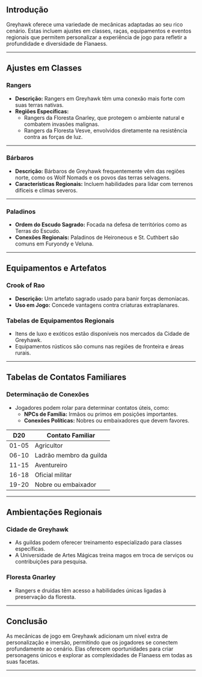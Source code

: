 ## Introdução

Greyhawk oferece uma variedade de mecânicas adaptadas ao seu rico cenário. Estas incluem ajustes em classes, raças, equipamentos e eventos regionais que permitem personalizar a experiência de jogo para refletir a profundidade e diversidade de Flanaess.

---

## Ajustes em Classes

### **Rangers**
- **Descrição:** Rangers em Greyhawk têm uma conexão mais forte com suas terras nativas.
- **Regiões Específicas:**
  - Rangers da Floresta Gnarley, que protegem o ambiente natural e combatem invasões malignas.
  - Rangers da Floresta Vesve, envolvidos diretamente na resistência contra as forças de Iuz.

---

### **Bárbaros**
- **Descrição:** Bárbaros de Greyhawk frequentemente vêm das regiões norte, como os Wolf Nomads e os povos das terras selvagens.
- **Características Regionais:** Incluem habilidades para lidar com terrenos difíceis e climas severos.

---

### **Paladinos**
- **Ordem do Escudo Sagrado:** Focada na defesa de territórios como as Terras do Escudo.
- **Conexões Regionais:** Paladinos de Heironeous e St. Cuthbert são comuns em Furyondy e Veluna.

---

## Equipamentos e Artefatos

### **Crook of Rao**
- **Descrição:** Um artefato sagrado usado para banir forças demoníacas.
- **Uso em Jogo:** Concede vantagens contra criaturas extraplanares.

### **Tabelas de Equipamentos Regionais**
- Itens de luxo e exóticos estão disponíveis nos mercados da Cidade de Greyhawk.
- Equipamentos rústicos são comuns nas regiões de fronteira e áreas rurais.

---

## Tabelas de Contatos Familiares

### Determinação de Conexões
- Jogadores podem rolar para determinar contatos úteis, como:
  - **NPCs de Família:** Irmãos ou primos em posições importantes.
  - **Conexões Políticas:** Nobres ou embaixadores que devem favores.

| D20  | Contato Familiar         |
|------|--------------------------|
| 01-05| Agricultor               |
| 06-10| Ladrão membro da guilda  |
| 11-15| Aventureiro              |
| 16-18| Oficial militar          |
| 19-20| Nobre ou embaixador      |

---

## Ambientações Regionais

### **Cidade de Greyhawk**
- As guildas podem oferecer treinamento especializado para classes específicas.
- A Universidade de Artes Mágicas treina magos em troca de serviços ou contribuições para pesquisa.

### **Floresta Gnarley**
- Rangers e druidas têm acesso a habilidades únicas ligadas à preservação da floresta.

---

## Conclusão

As mecânicas de jogo em Greyhawk adicionam um nível extra de personalização e imersão, permitindo que os jogadores se conectem profundamente ao cenário. Elas oferecem oportunidades para criar personagens únicos e explorar as complexidades de Flanaess em todas as suas facetas.

---